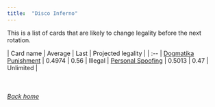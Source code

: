 ```yaml
---
title:  "Disco Inferno"
---
```


This is a list of cards that are likely to change legality before the next rotation.

| Card name | Average | Last | Projected legality |
| :-- |
[Dogmatika Punishment](https://db.ygoprodeck.com/card/?search=Dogmatika%20Punishment) | 0.4974 | 0.56 | Illegal |
[Personal Spoofing](https://db.ygoprodeck.com/card/?search=Personal%20Spoofing) | 0.5013 | 0.47 | Unlimited |

<br>

###### [Back home](index)